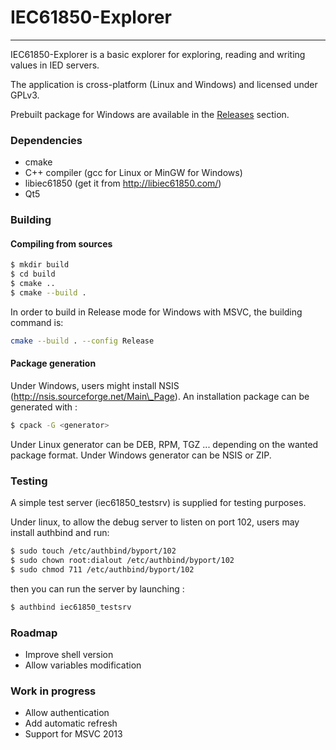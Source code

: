 # IEC61850-Explorer
------
IEC61850-Explorer is a basic explorer for exploring, reading and writing values in IED servers.

The application is cross-platform (Linux and Windows) and licensed under GPLv3.

Prebuilt package for Windows are available in the [Releases](../../releases) section.

### Dependencies

- cmake
- C++ compiler (gcc for Linux or MinGW for Windows)
- libiec61850 (get it from http://libiec61850.com/)
- Qt5

### Building

#### Compiling from sources
```sh
$ mkdir build
$ cd build
$ cmake ..
$ cmake --build .
```

In order to build in Release mode for Windows with MSVC, the building command is:
```sh
cmake --build . --config Release
```

#### Package generation

Under Windows, users might install NSIS (http://nsis.sourceforge.net/Main\_Page).
An installation package can be generated with :
```sh
$ cpack -G <generator>
```
Under Linux generator can be DEB, RPM, TGZ ... depending on the wanted package format.
Under Windows generator can be NSIS or ZIP.

### Testing

A simple test server (iec61850\_testsrv) is supplied for testing purposes.

Under linux, to allow the debug server to listen on port 102, users may install authbind and run:
```sh
$ sudo touch /etc/authbind/byport/102
$ sudo chown root:dialout /etc/authbind/byport/102
$ sudo chmod 711 /etc/authbind/byport/102
```

then you can run the server by launching :
```sh
$ authbind iec61850_testsrv
```

### Roadmap

- Improve shell version
- Allow variables modification

### Work in progress

- Allow authentication
- Add automatic refresh
- Support for MSVC 2013
